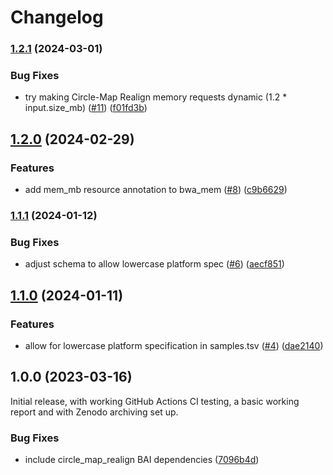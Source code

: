 # Changelog

### [1.2.1](https://www.github.com/snakemake-workflows/dna-seq-short-read-circle-map/compare/v1.2.0...v1.2.1) (2024-03-01)


### Bug Fixes

* try making Circle-Map Realign memory requests dynamic (1.2 * input.size_mb) ([#11](https://www.github.com/snakemake-workflows/dna-seq-short-read-circle-map/issues/11)) ([f01fd3b](https://www.github.com/snakemake-workflows/dna-seq-short-read-circle-map/commit/f01fd3b78ae033abcfce20a020c467682e5eda6d))

## [1.2.0](https://www.github.com/snakemake-workflows/dna-seq-short-read-circle-map/compare/v1.1.1...v1.2.0) (2024-02-29)


### Features

* add mem_mb resource annotation to bwa_mem ([#8](https://www.github.com/snakemake-workflows/dna-seq-short-read-circle-map/issues/8)) ([c9b6629](https://www.github.com/snakemake-workflows/dna-seq-short-read-circle-map/commit/c9b662984921a48857b58048a31435d62f44ae24))

### [1.1.1](https://www.github.com/snakemake-workflows/dna-seq-short-read-circle-map/compare/v1.1.0...v1.1.1) (2024-01-12)


### Bug Fixes

* adjust schema to allow lowercase platform spec ([#6](https://www.github.com/snakemake-workflows/dna-seq-short-read-circle-map/issues/6)) ([aecf851](https://www.github.com/snakemake-workflows/dna-seq-short-read-circle-map/commit/aecf851a0d11995a57079c6936dd50e6a5e02deb))

## [1.1.0](https://www.github.com/snakemake-workflows/dna-seq-short-read-circle-map/compare/v1.0.0...v1.1.0) (2024-01-11)


### Features

* allow for lowercase platform specification in samples.tsv ([#4](https://www.github.com/snakemake-workflows/dna-seq-short-read-circle-map/issues/4)) ([dae2140](https://www.github.com/snakemake-workflows/dna-seq-short-read-circle-map/commit/dae21408f949fe7b999f29226d1eb0a1e388ed8c))

## 1.0.0 (2023-03-16)

Initial release, with working GitHub Actions CI testing, a basic working report and with Zenodo archiving set up.

### Bug Fixes

* include circle_map_realign BAI dependencies ([7096b4d](https://www.github.com/snakemake-workflows/dna-seq-short-read-circle-map/commit/7096b4d3900fa46eef29f3dd273fe19c8841b1a3))

